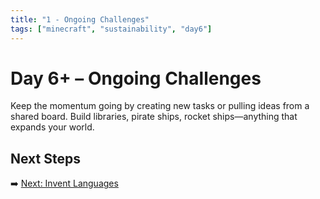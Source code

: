 ```yaml
---
title: "1 - Ongoing Challenges"
tags: ["minecraft", "sustainability", "day6"]
---
```

# Day 6+ – Ongoing Challenges

Keep the momentum going by creating new tasks or pulling ideas from a shared board. Build libraries, pirate ships, rocket ships—anything that expands your world.

## Next Steps

➡️ [Next: Invent Languages](/sustainability_lab/Day-6/01_languages)
